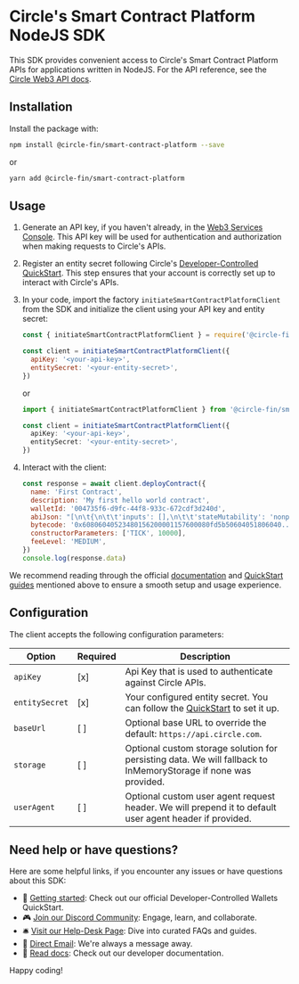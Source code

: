 # Circle's Smart Contract Platform NodeJS SDK

This SDK provides convenient access to Circle's Smart Contract Platform APIs for applications written in NodeJS. For the API reference, see the [Circle Web3 API docs](https://developers.circle.com/api-reference/w3s/smart-contract-platform/estimate-contract-template-deploy).

## Installation

Install the package with:

```sh
npm install @circle-fin/smart-contract-platform --save
```

or

```sh
yarn add @circle-fin/smart-contract-platform
```

## Usage

1. Generate an API key, if you haven't already, in the [Web3 Services Console](https://console.circle.com/api-keys). This API key will be used for authentication and authorization when making requests to Circle's APIs.

2. Register an entity secret following Circle's [Developer-Controlled QuickStart](https://developers.circle.com/interactive-quickstarts/dev-controlled-wallets). This step ensures that your account is correctly set up to interact with Circle's APIs.

3. In your code, import the factory `initiateSmartContractPlatformClient` from the SDK and initialize the client using your API key and entity secret:

   ```javascript
   const { initiateSmartContractPlatformClient } = require('@circle-fin/smart-contract-platform')

   const client = initiateSmartContractPlatformClient({
     apiKey: '<your-api-key>',
     entitySecret: '<your-entity-secret>',
   })
   ```

   or

   ```typescript
   import { initiateSmartContractPlatformClient } from '@circle-fin/smart-contract-platform'

   const client = initiateSmartContractPlatformClient({
     apiKey: '<your-api-key>',
     entitySecret: '<your-entity-secret>',
   })
   ```

4. Interact with the client:

   ```javascript
   const response = await client.deployContract({
     name: 'First Contract',
     description: 'My first hello world contract',
     walletId: '004735f6-d9fc-44f8-933c-672cdf3d240d',
     abiJson: "[\n\t{\n\t\t'inputs': [],\n\t\t'stateMutability': 'nonpayable',\n\t\t'type': 'constructor'\n\t},\n\t...",
     bytecode: '0x60806040523480156200001157600080fd5b50604051806040...',
     constructorParameters: ['TICK', 10000],
     feeLevel: 'MEDIUM',
   })
   console.log(response.data)
   ```

We recommend reading through the official [documentation](https://developers.circle.com/w3s/smart-contract-platform) and [QuickStart guides](https://developers.circle.com/interactive-quickstarts) mentioned above to ensure a smooth setup and usage experience.

## Configuration

The client accepts the following configuration parameters:

| Option         | Required | Description                                                                                                                                                      |
| -------------- | -------- | ---------------------------------------------------------------------------------------------------------------------------------------------------------------- |
| `apiKey`       | [x]      | Api Key that is used to authenticate against Circle APIs.                                                                                                        |
| `entitySecret` | [x]      | Your configured entity secret. You can follow the [QuickStart](https://learn.circle.com/quickstarts/dev-controlled-wallets/generate-entity-secret) to set it up. |
| `baseUrl` | [ ]      | Optional base URL to override the default: `https://api.circle.com`. |
| `storage`      | [ ]      | Optional custom storage solution for persisting data. We will fallback to InMemoryStorage if none was provided.                                                  |
| `userAgent` | [ ]      | Optional custom user agent request header. We will prepend it to default user agent header if provided. |

## Need help or have questions?

Here are some helpful links, if you encounter any issues or have questions about this SDK:

- 📖 [Getting started](https://learn.circle.com/quickstarts/user-controlled-wallets): Check out our official Developer-Controlled Wallets QuickStart.
- 🎮 [Join our Discord Community](https://discord.com/invite/buildoncircle): Engage, learn, and collaborate.
- 🛎 [Visit our Help-Desk Page](https://support.usdc.circle.com/hc/en-us/p/contactus?_gl=1*1va6vat*_ga*MTAyNTA0NTQ2NC4xNjk5NTYyMjgx*_ga_GJDVPCQNRV*MTcwMDQ5Mzg3Ny4xNC4xLjE3MDA0OTM4ODQuNTMuMC4w): Dive into curated FAQs and guides.
- 📧 [Direct Email](mailto:customer-support@circle.com): We're always a message away.
- 📖 [Read docs](https://developers.circle.com/w3s/docs?_gl=1*15ozb5b*_ga*MTAyNTA0NTQ2NC4xNjk5NTYyMjgx*_ga_GJDVPCQNRV*MTcwMDQ5Mzg3Ny4xNC4xLjE3MDA0OTM4ODQuNTMuMC4w): Check out our developer documentation.

Happy coding!
